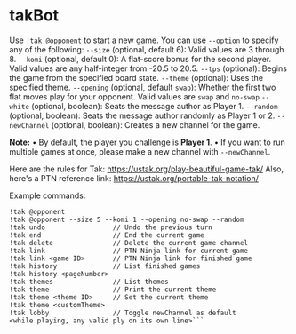 # takBot

Use `!tak @opponent` to start a new game. You can use `--option` to specify any of the following:
`--size` (optional, default 6): Valid values are 3 through 8.
`--komi` (optional, default 0): A flat-score bonus for the second player. Valid values are any half-integer from -20.5 to 20.5.
`--tps` (optional): Begins the game from the specified board state.
`--theme` (optional): Uses the specified theme.
`--opening` (optional, default `swap`): Whether the first two flat moves play for your opponent. Valid values are `swap` and `no-swap`
`--white` (optional, boolean): Seats the message author as Player 1.
`--random` (optional, boolean): Seats the message author randomly as Player 1 or 2.
`--newChannel` (optional, boolean): Creates a new channel for the game.

**Note:**
  • By default, the player you challenge is **Player 1**.
  • If you want to run multiple games at once, please make a new channel with `--newChannel`.

Here are the rules for Tak: <https://ustak.org/play-beautiful-game-tak/>
Also, here\'s a PTN reference link: <https://ustak.org/portable-tak-notation/>

Example commands:

```!tak help
!tak @opponent
!tak @opponent --size 5 --komi 1 --opening no-swap --random
!tak undo                 // Undo the previous turn
!tak end                  // End the current game
!tak delete               // Delete the current game channel
!tak link                 // PTN Ninja link for current game
!tak link <game ID>       // PTN Ninja link for finished game
!tak history              // List finished games
!tak history <pageNumber>
!tak themes               // List themes
!tak theme                // Print the current theme
!tak theme <theme ID>     // Set the current theme
!tak theme <customTheme>
!tak lobby                // Toggle newChannel as default
<while playing, any valid ply on its own line>```
